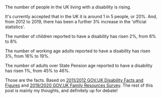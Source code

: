The number of people in the UK living with a disability is rising.

It's currently accepted that in the UK it is around 1 in 5 people, or 20%. And, from 2012 to 2019, there has been a further 3% increase in the 'official statistics'.

The number of children reported to have a disability has risen 2%, from 6% to 8%

The number of working age adults reported to have a disability has risen 3%, from 16% to 19%.

The number of adults over State Pension age reported to have a disability has risen 1%, from 45% to 46%.

Those are the facts. Based on [2011/2012 GOV.UK Disability Facts and Figures](https://www.gov.uk/government/publications/disability-facts-and-figures/disability-facts-and-figures) and [2019/2020 GOV.UK Family Resources Survey](https://www.gov.uk/government/statistics/family-resources-survey-financial-year-2019-to-2020/family-resources-survey-financial-year-2019-to-2020#disability-1). The rest of this post is mainly my thoughts, and definitely up for debate!